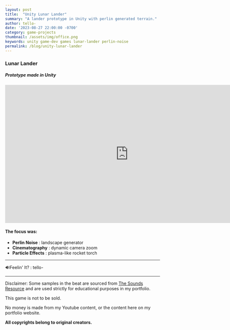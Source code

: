 ```yaml
---
layout: post
title:  "Unity Lunar Lander"
summary: "A lander prototype in Unity with perlin generated terrain."
author: tello-
date: '2023-08-27 22:00:00 -0700'
category: game-projects
thumbnail: /assets/img/office.png
keywords: unity game-dev games lunar-lander perlin-noise
permalink: /blog/unity-lunar-lander
---
```


### **Lunar Lander**
##### Prototype made in Unity

<div class="yt-video">
<iframe width="800" height="450" src="https://www.youtube.com/embed/O9CsgTUTqkI?si=DV5msCV0-Xeq4_Iy" title="YouTube video player" frameborder="0" allow="accelerometer; autoplay; clipboard-write; encrypted-media; gyroscope; picture-in-picture; web-share" allowfullscreen></iframe>
</div>

#### The focus was:
- **Perlin Noise** : landscape generator
- **Cinematography** : dynamic camera zoom
- **Particle Effects** : plasma-like rocket torch

---

🔊Feelin' It? : tello-

---

Disclaimer: 
Some samples in the beat are sourced from [The Sounds Resource](https://www.sounds-resource.com/) and are used strictly for educational purposes in my portfolio. 

This game is not to be sold. 

No money is made from my Youtube content, or the content here on my portfolio website.

**All copyrights belong to original creators.**